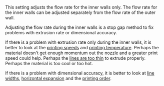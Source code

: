 This setting adjusts the flow rate for the inner walls only. The flow rate for the inner walls can be adjusted separately from the flow rate of the outer wall.

Adjusting the flow rate during the inner walls is a stop gap method to fix problems with extrusion rate or dimensional accuracy.

If there is a problem with extrusion rate only during the inner walls, it is better to look at the [printing speeds](speed_wall_x.md) and [printing temperature](material_print_temperature.md). Perhaps the material doesn't get enough momentum out the nozzle and a greater print speed could help. Perhaps the [lines are too thin](wall_line_width_x.md) to extrude properly. Perhaps the material is too cool or too hot.

If there is a problem with dimensional accuracy, it is better to look at [line widths](wall_line_width_x.md), [horizontal expansion](xy_offset.md) and the [printing order](outer_inset_first.md).